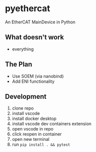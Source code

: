 # pyethercat
An EtherCAT MainDevice in Python


## What doesn't work
* everything

## The Plan
* Use SOEM (via nanobind)
* Add ENI functionality

## Development
1. clone repo
1. install vscode
1. install docker desktop
1. install vscode dev containers extension
1. open vscode in repo
1. click reopen in container
1. open new terminal
1. run `pip install . && pytest`

